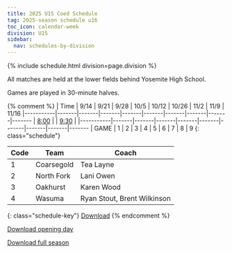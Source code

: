 ```yaml
---
title: 2025 U15 Coed Schedule
tag: 2025-season schedule u16
toc_icon: calendar-week
division: U15
sidebar:
  nav: schedules-by-division
---
```


{% include schedule.html division=page.division %}

All matches are held at the lower fields behind Yosemite High School.

Games are played in 30-minute halves.

{% comment %}
| Time      | 9/14  | 9/21  | 9/28  | 10/5  | 10/12 | 10/26 | 11/2  | 11/9 | 11/16
|-----------|-------|-------|-------|-------|-------|-------|-------|-------|-------
| <u>8:00</u> |
| <u>9:30</u> |
|-----------|-------|-------|-------|-------|-------|-------|-------|-------|-------
| GAME      | 1     | 2     | 3     | 4     | 5     | 6     | 7     | 8     | 9
{: class="schedule"}

| Code  | Team          | Coach                         
|-------|---------------|---------------
| 1		| Coarsegold	| Tea Layne
| 2		| North Fork	| Lani Owen
| 3		| Oakhurst		| Karen Wood
| 4		| Wasuma		| Ryan Stout, Brent Wilkinson
{: class="schedule-key"}
[Download](/schedules/2025/MAYSL-2025-U15-coed.pdf)
{% endcomment %}

[Download opening day](/schedules/2025/MAYSL-2025-U15-09-20.pdf)

[Download full season](/schedules/2025/MAYSL-2025-U15-coed.pdf)
